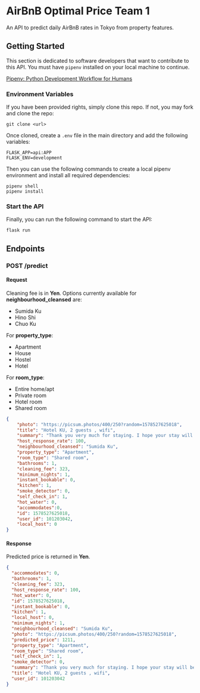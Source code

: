 # AirBnB Optimal Price Team 1

An API to predict daily AirBnB rates in Tokyo from property features.

## Getting Started

This section is dedicated to software developers that want to contribute to this API. You must have `pipenv` installed on your local machine to continue.

[Pipenv: Python Development Workflow for Humans
](https://github.com/pypa/pipenv)

### Environment Variables

If you have been provided rights, simply clone this repo. If not, you may fork and clone the repo:

```
git clone <url>
```

Once cloned, create a `.env` file in the main directory and add the following variables:

```
FLASK_APP=api:APP 
FLASK_ENV=development
```

Then you can use the following commands to create a local pipenv environment and install all required dependencies:

```
pipenv shell
pipenv install
```

### Start the API

Finally, you can run the following command to start the API:

```
flask run
```

## Endpoints

### POST /predict

#### Request
Cleaning fee is in **Yen**. Options currently available for **neighbourhood_cleansed** are:
* Sumida Ku
* Hino Shi
* Chuo Ku

For **property_type**:
* Apartment
* House
* Hostel
* Hotel

For **room_type**:
* Entire home/apt
* Private room
* Hotel room
* Shared room

```json
{
	"photo": "https://picsum.photos/400/250?random=1578527625018",
	"title": "Hotel KU, 2 guests , wifi",
	"summary": "Thank you very much for staying. I hope your stay will be meaningful.",
	"host_response_rate": 100,
	"neighbourhood_cleansed": "Sumida Ku",
	"property_type": "Apartment",
	"room_type": "Shared room",
	"bathrooms": 1,
	"cleaning_fee": 323,
	"minimum_nights": 1,
	"instant_bookable": 0,
	"kitchen": 1,
	"smoke_detector": 0,
	"self_check_in": 1,
	"hot_water": 0,
	"accommodates":0,
	"id": 1578527625018,
	"user_id": 101203042,
	"local_host": 0
}
```

#### Response
Predicted price is returned in **Yen**.

```json
{
  "accommodates": 0,
  "bathrooms": 1,
  "cleaning_fee": 323,
  "host_response_rate": 100,
  "hot_water": 0,
  "id": 1578527625018,
  "instant_bookable": 0,
  "kitchen": 1,
  "local_host": 0,
  "minimum_nights": 1,
  "neighbourhood_cleansed": "Sumida Ku",
  "photo": "https://picsum.photos/400/250?random=1578527625018",
  "predicted_price": 1211,
  "property_type": "Apartment",
  "room_type": "Shared room",
  "self_check_in": 1,
  "smoke_detector": 0,
  "summary": "Thank you very much for staying. I hope your stay will be meaningful.",
  "title": "Hotel KU, 2 guests , wifi",
  "user_id": 101203042
}
```